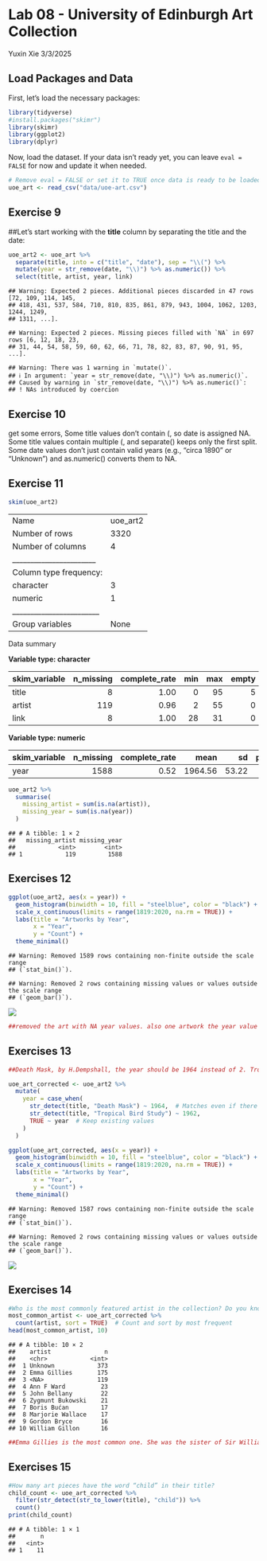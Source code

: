 Lab 08 - University of Edinburgh Art Collection
================
Yuxin Xie
3/3/2025

## Load Packages and Data

First, let’s load the necessary packages:

``` r
library(tidyverse) 
#install.packages("skimr")
library(skimr)
library(ggplot2)
library(dplyr)
```

Now, load the dataset. If your data isn’t ready yet, you can leave
`eval = FALSE` for now and update it when needed.

``` r
# Remove eval = FALSE or set it to TRUE once data is ready to be loaded
uoe_art <- read_csv("data/uoe-art.csv")
```

## Exercise 9

\##Let’s start working with the **title** column by separating the title
and the date:

``` r
uoe_art2 <- uoe_art %>%
  separate(title, into = c("title", "date"), sep = "\\(") %>%
  mutate(year = str_remove(date, "\\)") %>% as.numeric()) %>%
  select(title, artist, year, link)  
```

    ## Warning: Expected 2 pieces. Additional pieces discarded in 47 rows [72, 109, 114, 145,
    ## 418, 431, 537, 584, 710, 810, 835, 861, 879, 943, 1004, 1062, 1203, 1244, 1249,
    ## 1311, ...].

    ## Warning: Expected 2 pieces. Missing pieces filled with `NA` in 697 rows [6, 12, 18, 23,
    ## 31, 44, 54, 58, 59, 60, 62, 66, 71, 78, 82, 83, 87, 90, 91, 95, ...].

    ## Warning: There was 1 warning in `mutate()`.
    ## ℹ In argument: `year = str_remove(date, "\\)") %>% as.numeric()`.
    ## Caused by warning in `str_remove(date, "\\)") %>% as.numeric()`:
    ## ! NAs introduced by coercion

## Exercise 10

get some errors, Some title values don’t contain (, so date is assigned
NA. Some title values contain multiple (, and separate() keeps only the
first split. Some date values don’t just contain valid years (e.g.,
“circa 1890” or “Unknown”) and as.numeric() converts them to NA.

## Exercise 11

``` r
skim(uoe_art2)
```

|                                                  |          |
|:-------------------------------------------------|:---------|
| Name                                             | uoe_art2 |
| Number of rows                                   | 3320     |
| Number of columns                                | 4        |
| \_\_\_\_\_\_\_\_\_\_\_\_\_\_\_\_\_\_\_\_\_\_\_   |          |
| Column type frequency:                           |          |
| character                                        | 3        |
| numeric                                          | 1        |
| \_\_\_\_\_\_\_\_\_\_\_\_\_\_\_\_\_\_\_\_\_\_\_\_ |          |
| Group variables                                  | None     |

Data summary

**Variable type: character**

| skim_variable | n_missing | complete_rate | min | max | empty | n_unique | whitespace |
|:--------------|----------:|--------------:|----:|----:|------:|---------:|-----------:|
| title         |         8 |          1.00 |   0 |  95 |     5 |     1629 |          0 |
| artist        |       119 |          0.96 |   2 |  55 |     0 |     1198 |          0 |
| link          |         8 |          1.00 |  28 |  31 |     0 |     3312 |          0 |

**Variable type: numeric**

| skim_variable | n_missing | complete_rate |    mean |    sd |  p0 |  p25 |  p50 |  p75 | p100 | hist  |
|:--------------|----------:|--------------:|--------:|------:|----:|-----:|-----:|-----:|-----:|:------|
| year          |      1588 |          0.52 | 1964.56 | 53.22 |   2 | 1953 | 1962 | 1977 | 2020 | ▁▁▁▁▇ |

``` r
uoe_art2 %>%
  summarise(
    missing_artist = sum(is.na(artist)),
    missing_year = sum(is.na(year))
  )
```

    ## # A tibble: 1 × 2
    ##   missing_artist missing_year
    ##            <int>        <int>
    ## 1            119         1588

## Exercises 12

``` r
ggplot(uoe_art2, aes(x = year)) +
  geom_histogram(binwidth = 10, fill = "steelblue", color = "black") +
  scale_x_continuous(limits = range(1819:2020, na.rm = TRUE)) +
  labs(title = "Artworks by Year",
       x = "Year",
       y = "Count") +
  theme_minimal()
```

    ## Warning: Removed 1589 rows containing non-finite outside the scale range
    ## (`stat_bin()`).

    ## Warning: Removed 2 rows containing missing values or values outside the scale range
    ## (`geom_bar()`).

![](lab-08_files/figure-gfm/Exercise12-1.png)<!-- -->

``` r
##removed the art with NA year values. also one artwork the year value generated from last exercise is 2, not a valid year, removed this as well. 
```

## Exercises 13

``` r
##Death Mask, by H.Dempshall, the year should be 1964 instead of 2. Tropical Bird Study should be 1962, etc.....

uoe_art_corrected <- uoe_art2 %>%
  mutate(
    year = case_when(
      str_detect(title, "Death Mask") ~ 1964,  # Matches even if there are extra spaces or punctuation
      str_detect(title, "Tropical Bird Study") ~ 1962,
      TRUE ~ year  # Keep existing values
    )
  )

ggplot(uoe_art_corrected, aes(x = year)) +
  geom_histogram(binwidth = 10, fill = "steelblue", color = "black") +
  scale_x_continuous(limits = range(1819:2020, na.rm = TRUE)) +
  labs(title = "Artworks by Year",
       x = "Year",
       y = "Count") +
  theme_minimal()
```

    ## Warning: Removed 1587 rows containing non-finite outside the scale range
    ## (`stat_bin()`).

    ## Warning: Removed 2 rows containing missing values or values outside the scale range
    ## (`geom_bar()`).

![](lab-08_files/figure-gfm/Exercise13-1.png)<!-- -->

## Exercises 14

``` r
#Who is the most commonly featured artist in the collection? Do you know them? Any guess as to why the university has so many pieces from them?
most_common_artist <- uoe_art_corrected %>%
  count(artist, sort = TRUE)  # Count and sort by most frequent
head(most_common_artist, 10)
```

    ## # A tibble: 10 × 2
    ##    artist               n
    ##    <chr>            <int>
    ##  1 Unknown            373
    ##  2 Emma Gillies       175
    ##  3 <NA>               119
    ##  4 Ann F Ward          23
    ##  5 John Bellany        22
    ##  6 Zygmunt Bukowski    21
    ##  7 Boris Bućan         17
    ##  8 Marjorie Wallace    17
    ##  9 Gordon Bryce        16
    ## 10 William Gillon      16

``` r
##Emma Gillies is the most common one. She was the sister of Sir William Gillies, a renowned Scottish painter and former head of Edinburgh College of Art.
```

## Exercises 15

``` r
#How many art pieces have the word “child” in their title? 
child_count <- uoe_art_corrected %>%
  filter(str_detect(str_to_lower(title), "child")) %>%
  count()
print(child_count)
```

    ## # A tibble: 1 × 1
    ##       n
    ##   <int>
    ## 1    11
